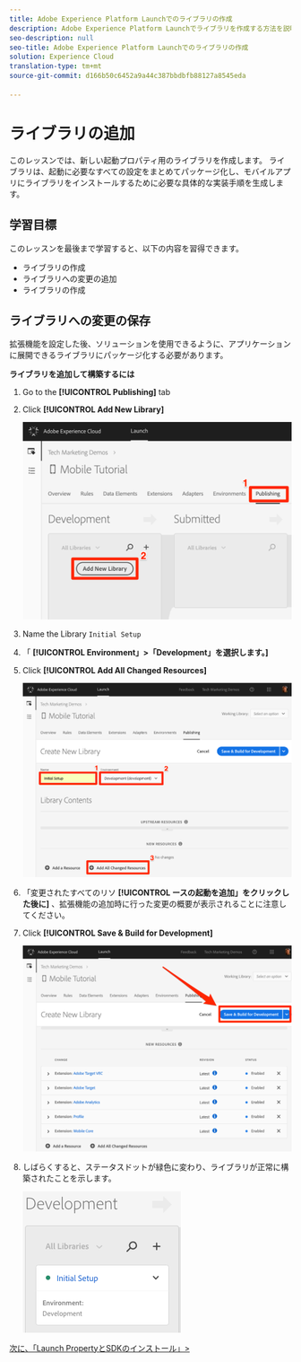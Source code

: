 ```yaml
---
title: Adobe Experience Platform Launchでのライブラリの作成
description: Adobe Experience Platform Launchでライブラリを作成する方法を説明します。 このレッスンは、「Mobile iOS SwiftアプリケーションでのExperience cloudの実装」チュートリアルの一部です。
seo-description: null
seo-title: Adobe Experience Platform Launchでのライブラリの作成
solution: Experience Cloud
translation-type: tm+mt
source-git-commit: d166b50c6452a9a44c387bbdbfb88127a8545eda

---
```



# ライブラリの追加

このレッスンでは、新しい起動プロパティ用のライブラリを作成します。 ライブラリは、起動に必要なすべての設定をまとめてパッケージ化し、モバイルアプリにライブラリをインストールするために必要な具体的な実装手順を生成します。

## 学習目標

このレッスンを最後まで学習すると、以下の内容を習得できます。

* ライブラリの作成
* ライブラリへの変更の追加
* ライブラリの作成

## ライブラリへの変更の保存

拡張機能を設定した後、ソリューションを使用できるように、アプリケーションに展開できるライブラリにパッケージ化する必要があります。

**ライブラリを追加して構築するには**

1. Go to the **[!UICONTROL Publishing]** tab

1. Click **[!UICONTROL Add New Library]**

   ![新しいライブラリの追加](images/mobile-launch-addNewLibrary.png)

1. Name the Library `Initial Setup`

1. 「 **[!UICONTROL Environment」&gt;「Development」を選択します。]**

1. Click **[!UICONTROL Add All Changed Resources]**

   ![変更されたすべてのリソースを追加](images/mobile-launch-addAllChangedResources.png)

1. 「変更されたすべてのリソ **[!UICONTROL ースの起動を追加」をクリックした後に]** 、拡張機能の追加時に行った変更の概要が表示されることに注意してください。

1. Click **[!UICONTROL Save &amp; Build for Development]**

   ![開発用に保存およびビルド](images/mobile-launch-saveAndBuild.png)

1. しばらくすると、ステータスドットが緑色に変わり、ライブラリが正常に構築されたことを示します。

   ![ライブラリ構築](images/mobile-launch-libraryBuilt.png)

[次に、「Launch PropertyとSDKのインストール」&gt;](launch-install-the-mobile-sdk.md)
